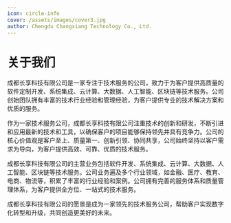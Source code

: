 ```yaml
---
icon: circle-info
cover: /assets/images/cover3.jpg
author: Chengdu Changxiang Technology Co., Ltd.
---
```


# 关于我们

成都长享科技有限公司是一家专注于技术服务的公司，致力于为客户提供高质量的软件定制开发、系统集成、云计算、大数据、人工智能、区块链等技术服务。公司创始团队拥有丰富的技术行业经验和管理经验，为客户提供专业的技术解决方案和优质的服务。

作为一家技术服务公司，成都长享科技有限公司注重技术的创新和研发，不断引进和应用最新的技术和工具，以确保客户的项目能够保持领先并具有竞争力。公司的核心价值观是客户至上、质量第一、创新引领、协同共享，公司始终坚持以客户需求为导向，为客户提供高效、可靠、优质的技术服务。

成都长享科技有限公司的主营业务包括软件开发、系统集成、云计算、大数据、人工智能、区块链等技术服务。公司业务遍及多个行业领域，如金融、医疗、教育、电商、物流等，积累了丰富的行业经验和案例。公司拥有完善的服务体系和质量管理体系，为客户提供全方位、一站式的技术服务。

成都长享科技有限公司的愿景是成为一家领先的技术服务公司，帮助客户实现数字化转型和升级，共同创造更美好的未来。